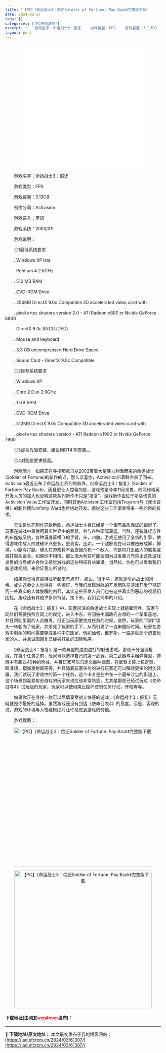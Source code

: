 ```yaml
---
title: "【PC】《命运战士3：偿还Soldier of Fortune: Pay Back》完整版下载"
date: 2024-03-27
tags: []
categories: ["PC怀旧游戏"]
excerpt: "　　游戏名字：命运战士3：偿还 　　游戏类型：FPS 　　游戏容量：3.13GB 　　制作公司：Activision 　　游戏语言：英语 　　游戏系统：2000/XP 　　游戏说明： 　　◎1最低系统要求 　　. Windows XP ista 　　. Pentium 4 2.5GHz 　　. 51&hellip;"
layout: post
---
```


 <p style="text-align: center;"><iframe allowfullscreen="true" border="0" frameborder="0" framespacing="0" height="400" scrolling="no" src="//player.bilibili.com/player.html?aid=32192537&amp;bvid=BV1eW411r7Ym&amp;cid=56318785&amp;page=1" width="410"></iframe></p> <p>　　游戏名字：命运战士3：偿还</p> <p>　　游戏类型：FPS</p> <p>　　游戏容量：3.13GB</p> <p>　　制作公司：Activision</p> <p>　　游戏语言：英语</p> <p>　　游戏系统：2000/XP</p> <p>　　游戏说明：</p> <p>　　◎1最低系统要求</p> <p>　　. Windows XP ista</p> <p>　　. Pentium 4 2.5GHz</p> <p>　　. 512 MB RAM</p> <p>　　. DVD-ROM Drive</p> <p>　　. 256MB DirectX 9.0c Compatible 3D accelerated video card with</p> <p>　　. pixel ertex shaders version 2.0 - ATI Radeon x800 or Nvidia GeForce 6800</p> <p>　　. DirectX 9.0c (INCLUDED)</p> <p>　　. Mouse and keyboard</p> <p>　　. 3.3 GB uncompressed Hard Drive Space</p> <p>　　. Sound Card - DirectX 9.0c Compatible</p> <p>　　◎2推荐系统要求</p> <p>　　. Windows XP</p> <p>　　. Core 2 Duo 2.0GHz</p> <p>　　. 1 GB RAM</p> <p>　　. DVD-ROM Drive</p> <p>　　. 512MB DirectX 9.0c Compatible 3D accelerated video card with</p> <p>　　. pixel ertex shaders version - ATI Radeon x1900 or Nvidia GeForce 7900</p> <p>　　◎3虚拟光驱安装，建议用DT4.10安装。。</p> <p>　　◎4对配置要求很高。</p> <p>　　游戏简介　如果正在寻找那款自从2002带着大量暴力刺激而来的命运战士(Soldier of Fortune)的新作的话，那么恭喜你，Activision带着鲜血杀了回来。Activision最近公布了命运战士系列的新作，《《命运战士3：报复》(Soldier of Fortune: Pay Back)，而且更让人惊喜的是，游戏预定今年11月发售。前两作精英开发人员的加入也证明这款系列新作不只是&ldquo;报复&rdquo;，游戏新作由位于斯洛伐克的Activision Value工作室开发，同时其他Activison工作室包括Treyarch与《使命召唤》的制作团队Infinity Ward也将协助开发。据说这些工作室会带来一些的新的技术。</p> <p>　　无论是谁在制作这款新款，命运战士本身已经是一个很有品质保证的招牌了。玩家在游戏中将使用真实世界中的武器，参与各种国际真逗，当然，还有其标志性的布娃娃系统，各种满屏幕横飞的手臂，头，四肢。游戏还使用了全新的引擎，使得游戏中敌人四肢破坏点更多，更真实。比如，一个腿部现在可以被击散成脚，脚裸，小腿与打腿。爆头在游戏将不会直接杀死一个敌人，而是将打出敌人的脑浆或者打裂头盖骨。如果你不相信，那么澳大利亚可能会因为过度暴力而禁止这款游戏发售的消息或许会你让感觉游戏的这些特征有些靠谱。当然拉，你也可以看看我们新游戏视频，来验证我么所说的。</p> <p>　　如果你觉得这些特征听起来有点BT，那么，很不幸，这就是命运战士的风格。或许这会让人觉得有一些惊讶，当我们发现游戏的开发团队在游戏开发早期研究一些真实的人体肢解的内容，其实这些开发人员们也被这些真实到恶心的视频们困扰。游戏还有其他许多新特征，接下来，我们会简单的介绍。</p> <p>　　在《命运战士3：报复》中，玩家扮演的命运战士实际上就是雇佣兵，玩家与同伴们需要按照合同上的规定，进入中东，夺回被中国政府占领的一个军事基地，并且帮助里面的人员撤离。但正当玩家要完成任务的时候，突然，玩家的&ldquo;同伴&rdquo;墙头一转朝向了玩家，并杀死了玩家的手下，从而引发了一连串国际时间。玩家在游戏中剩余的时间需要穿过各种中东国家，例如缅甸，俄罗斯，一路追赶那个迫害玩家的人，并且试图回复已经被打乱的国际秩序。</p> <p>　　《命运战士3：报复》是一款典型的边跑边打的射击游戏。游戏十分强调枪械，在每个任务之前，玩家可以选择自己的第一武器，第二武器与手榴弹类型，游戏中有超过40种的枪械，并且玩家可以自定义每种武器，在武器上装上稳定器，瞄准镜，榴弹发射器等等，并且随着玩家任务的进行玩家还可以解锁更多的附加装置。我们试玩了游戏中的第一个任务，这个卡关是在中东一个遍布沙尘的街道上，这个场景到喜爱射击游戏的玩家来说应该非常熟悉，尤其是那些已经试玩过《使命召唤4》试玩版的玩家，玩家可以使用类比摇杆控制任务行动，开枪等等。</p> <p>　　如果你正在寻找一款可以尽情享受战斗快感的游戏，《命运战士3：报复》无疑就是你最好的选择。虽然游戏还没有到达《使命召唤4》的高度，但是，客观的说，游戏的环境与人物建模绝对让你感觉到游戏的价值。</p> <p>　　游戏截图：</p> <p align="center"><img align="" border="0" src="https://lad.sfcrom.cn/wp-content/uploads/2024/03/20240327_660438b8289c0.jpg" width="448" alt="【PC】《命运战士3：偿还Soldier of Fortune: Pay Back》完整版下载" /></p> <p align="center"><img align="" border="0" src="https://lad.sfcrom.cn/wp-content/uploads/2024/03/20240327_660438b889c83.jpg" width="444" alt="【PC】《命运战士3：偿还Soldier of Fortune: Pay Back》完整版下载" /></p> <p><h4>下载地址(由网友<font color="red">wzg4ever</font>发布)：</h4></p> 

---
📖 **下载地址/原文地址：** 本文最初发布于我的博客网站：[https://lad.sfcrom.cn/2024/03/61307/](https://lad.sfcrom.cn/2024/03/61307/)
